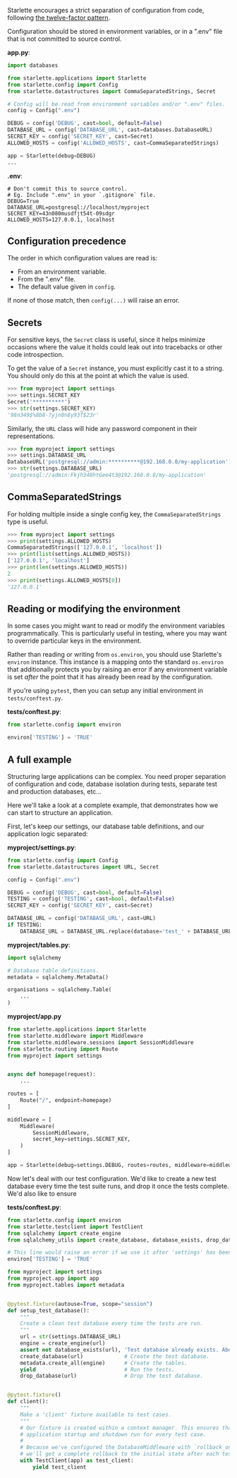 Starlette encourages a strict separation of configuration from code,
following [the twelve-factor pattern][twelve-factor].

Configuration should be stored in environment variables, or in a ".env" file
that is not committed to source control.

**app.py**:

```python
import databases

from starlette.applications import Starlette
from starlette.config import Config
from starlette.datastructures import CommaSeparatedStrings, Secret

# Config will be read from environment variables and/or ".env" files.
config = Config(".env")

DEBUG = config('DEBUG', cast=bool, default=False)
DATABASE_URL = config('DATABASE_URL', cast=databases.DatabaseURL)
SECRET_KEY = config('SECRET_KEY', cast=Secret)
ALLOWED_HOSTS = config('ALLOWED_HOSTS', cast=CommaSeparatedStrings)

app = Starlette(debug=DEBUG)
...
```

**.env**:

```shell
# Don't commit this to source control.
# Eg. Include ".env" in your `.gitignore` file.
DEBUG=True
DATABASE_URL=postgresql://localhost/myproject
SECRET_KEY=43n080musdfjt54t-09sdgr
ALLOWED_HOSTS=127.0.0.1, localhost
```

## Configuration precedence

The order in which configuration values are read is:

* From an environment variable.
* From the ".env" file.
* The default value given in `config`.

If none of those match, then `config(...)` will raise an error.

## Secrets

For sensitive keys, the `Secret` class is useful, since it helps minimize
occasions where the value it holds could leak out into tracebacks or
other code introspection.

To get the value of a `Secret` instance, you must explicitly cast it to a string.
You should only do this at the point at which the value is used.

```python
>>> from myproject import settings
>>> settings.SECRET_KEY
Secret('**********')
>>> str(settings.SECRET_KEY)
'98n349$%8b8-7yjn0n8y93T$23r'
```

Similarly, the `URL` class will hide any password component
in their representations.

```python
>>> from myproject import settings
>>> settings.DATABASE_URL
DatabaseURL('postgresql://admin:**********@192.168.0.8/my-application')
>>> str(settings.DATABASE_URL)
'postgresql://admin:Fkjh348htGee4t3@192.168.0.8/my-application'
```

## CommaSeparatedStrings

For holding multiple inside a single config key, the `CommaSeparatedStrings`
type is useful.

```python
>>> from myproject import settings
>>> print(settings.ALLOWED_HOSTS)
CommaSeparatedStrings(['127.0.0.1', 'localhost'])
>>> print(list(settings.ALLOWED_HOSTS))
['127.0.0.1', 'localhost']
>>> print(len(settings.ALLOWED_HOSTS))
2
>>> print(settings.ALLOWED_HOSTS[0])
'127.0.0.1'
```

## Reading or modifying the environment

In some cases you might want to read or modify the environment variables programmatically.
This is particularly useful in testing, where you may want to override particular
keys in the environment.

Rather than reading or writing from `os.environ`, you should use Starlette's
`environ` instance. This instance is a mapping onto the standard `os.environ`
that additionally protects you by raising an error if any environment variable
is set *after* the point that it has already been read by the configuration.

If you're using `pytest`, then you can setup any initial environment in
`tests/conftest.py`.

**tests/conftest.py**:

```python
from starlette.config import environ

environ['TESTING'] = 'TRUE'
```

## A full example

Structuring large applications can be complex. You need proper separation of
configuration and code, database isolation during tests, separate test and
production databases, etc...

Here we'll take a look at a complete example, that demonstrates how
we can start to structure an application.

First, let's keep our settings, our database table definitions, and our
application logic separated:

**myproject/settings.py**:

```python
from starlette.config import Config
from starlette.datastructures import URL, Secret

config = Config(".env")

DEBUG = config('DEBUG', cast=bool, default=False)
TESTING = config('TESTING', cast=bool, default=False)
SECRET_KEY = config('SECRET_KEY', cast=Secret)

DATABASE_URL = config('DATABASE_URL', cast=URL)
if TESTING:
    DATABASE_URL = DATABASE_URL.replace(database='test_' + DATABASE_URL.database)
```

**myproject/tables.py**:

```python
import sqlalchemy

# Database table definitions.
metadata = sqlalchemy.MetaData()

organisations = sqlalchemy.Table(
    ...
)
```

**myproject/app.py**

```python
from starlette.applications import Starlette
from starlette.middleware import Middleware
from starlette.middleware.sessions import SessionMiddleware
from starlette.routing import Route
from myproject import settings


async def homepage(request):
    ...

routes = [
    Route("/", endpoint=homepage)
]

middleware = [
    Middleware(
        SessionMiddleware,
        secret_key=settings.SECRET_KEY,
    )
]

app = Starlette(debug=settings.DEBUG, routes=routes, middleware=middleware)
```

Now let's deal with our test configuration.
We'd like to create a new test database every time the test suite runs,
and drop it once the tests complete. We'd also like to ensure

**tests/conftest.py**:

```python
from starlette.config import environ
from starlette.testclient import TestClient
from sqlalchemy import create_engine
from sqlalchemy_utils import create_database, database_exists, drop_database

# This line would raise an error if we use it after 'settings' has been imported.
environ['TESTING'] = 'TRUE'

from myproject import settings
from myproject.app import app
from myproject.tables import metadata


@pytest.fixture(autouse=True, scope="session")
def setup_test_database():
    """
    Create a clean test database every time the tests are run.
    """
    url = str(settings.DATABASE_URL)
    engine = create_engine(url)
    assert not database_exists(url), 'Test database already exists. Aborting tests.'
    create_database(url)             # Create the test database.
    metadata.create_all(engine)      # Create the tables.
    yield                            # Run the tests.
    drop_database(url)               # Drop the test database.


@pytest.fixture()
def client():
    """
    Make a 'client' fixture available to test cases.
    """
    # Our fixture is created within a context manager. This ensures that
    # application startup and shutdown run for every test case.
    #
    # Because we've configured the DatabaseMiddleware with `rollback_on_shutdown`
    # we'll get a complete rollback to the initial state after each test case runs.
    with TestClient(app) as test_client:
        yield test_client
```

[twelve-factor]: https://12factor.net/config
